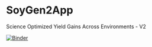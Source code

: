 # SoyGen2App
Science Optimized Yield Gains Across Environments - V2

[![Binder](https://mybinder.org/badge_logo.svg)](https://gesis.notebooks.org/v2/gh/ivanvishnu/SoyGen2App.git?urlpath=shiny/App/)
